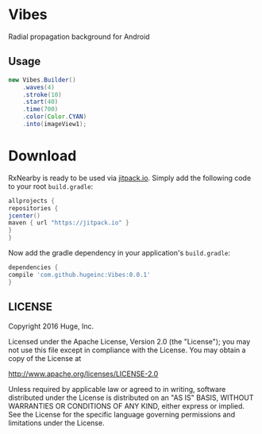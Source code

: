 # Vibes
Radial propagation background for Android

## Usage

```java
new Vibes.Builder()
    .waves(4)
    .stroke(10)
    .start(40)
    .time(700)
    .color(Color.CYAN)
    .into(imageView1);
```

Download
============

RxNearby is ready to be used via [jitpack.io](https://jitpack.io/#hugeinc/Vibes).
Simply add the following code to your root `build.gradle`:

```groovy
allprojects {
repositories {
jcenter()
maven { url "https://jitpack.io" }
}
}
```

Now add the gradle dependency in your application's `build.gradle`:

```groovy
dependencies {
compile 'com.github.hugeinc:Vibes:0.0.1'
}
```

## LICENSE

Copyright 2016 Huge, Inc.

Licensed under the Apache License, Version 2.0 (the "License");
you may not use this file except in compliance with the License.
You may obtain a copy of the License at

<http://www.apache.org/licenses/LICENSE-2.0>

Unless required by applicable law or agreed to in writing, software
distributed under the License is distributed on an "AS IS" BASIS,
WITHOUT WARRANTIES OR CONDITIONS OF ANY KIND, either express or implied.
See the License for the specific language governing permissions and
limitations under the License.

